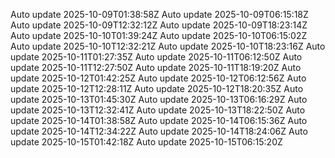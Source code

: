 Auto update 2025-10-09T01:38:58Z
Auto update 2025-10-09T06:15:18Z
Auto update 2025-10-09T12:32:12Z
Auto update 2025-10-09T18:23:14Z
Auto update 2025-10-10T01:39:24Z
Auto update 2025-10-10T06:15:02Z
Auto update 2025-10-10T12:32:21Z
Auto update 2025-10-10T18:23:16Z
Auto update 2025-10-11T01:27:35Z
Auto update 2025-10-11T06:12:50Z
Auto update 2025-10-11T12:27:50Z
Auto update 2025-10-11T18:19:20Z
Auto update 2025-10-12T01:42:25Z
Auto update 2025-10-12T06:12:56Z
Auto update 2025-10-12T12:28:11Z
Auto update 2025-10-12T18:20:35Z
Auto update 2025-10-13T01:45:30Z
Auto update 2025-10-13T06:16:29Z
Auto update 2025-10-13T12:32:41Z
Auto update 2025-10-13T18:22:50Z
Auto update 2025-10-14T01:38:58Z
Auto update 2025-10-14T06:15:36Z
Auto update 2025-10-14T12:34:22Z
Auto update 2025-10-14T18:24:06Z
Auto update 2025-10-15T01:42:18Z
Auto update 2025-10-15T06:15:20Z
